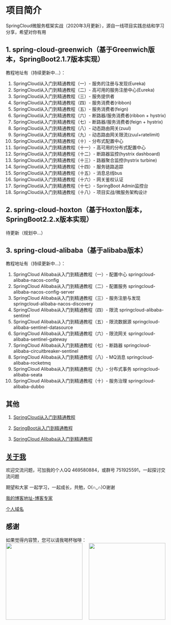 # 项目简介

SpringCloud微服务框架实战（2020年3月更新），源自一线项目实践总结和学习分享，希望对你有用

## 1. spring-cloud-greenwich（基于Greenwich版本，SpringBoot2.1.7版本实现）

教程地址有（持续更新中...）：

1. SpringCloud从入门到精通教程（一）- 服务的注册与发现(Eureka)
2. SpringCloud从入门到精通教程（二）- 高可用的服务注册中心(Eureka)
3. SpringCloud从入门到精通教程（三）- 服务提供者
4. SpringCloud从入门到精通教程（四）- 服务消费者(ribbon)
5. SpringCloud从入门到精通教程（五）- 服务消费者(feign)
6. SpringCloud从入门到精通教程（六）- 断路器/服务消费者(ribbon + hystrix)
7. SpringCloud从入门到精通教程（七）- 断路器/服务消费者(feign + hystrix)
8. SpringCloud从入门到精通教程（八）- 动态路由网关(zuul)
9. SpringCloud从入门到精通教程（九）- 动态路由网关限流(zuul+ratelimit)
10. SpringCloud从入门到精通教程（十）- 分布式配置中心
11. SpringCloud从入门到精通教程（十一）- 高可用的分布式配置中心
12. SpringCloud从入门到精通教程（十二）- 断路器监控(hystrix dashboard)
13. SpringCloud从入门到精通教程（十三）- 路器聚合监控(hystrix turbine)
14. SpringCloud从入门到精通教程（十四）- 服务链路追踪
15. SpringCloud从入门到精通教程（十五）- 消息总线bus
16. SpringCloud从入门到精通教程（十六）- 网关鉴权认证
17. SpringCloud从入门到精通教程（十七）- SpringBoot Admin监控台
18. SpringCloud从入门到精通教程（十八）- 项目实战/微服务架构设计

## 2. spring-cloud-hoxton（基于Hoxton版本，SpringBoot2.2.x版本实现）

待更新（规划中...）

## 3. spring-cloud-alibaba（基于alibaba版本）

教程地址有（持续更新中...）：

1. SpringCloud Alibaba从入门到精通教程（一）- 配置中心 springcloud-alibaba-nacos-config
2. SpringCloud Alibaba从入门到精通教程（二）- 配置服务 springcloud-alibaba-nacos-config-server
3. SpringCloud Alibaba从入门到精通教程（三）- 服务注册与发现 springcloud-alibaba-nacos-discovery
4. SpringCloud Alibaba从入门到精通教程（四）- 限流 springcloud-alibaba-sentinel
5. SpringCloud Alibaba从入门到精通教程（五）- 限流数据源 springcloud-alibaba-sentinel-datasource
6. SpringCloud Alibaba从入门到精通教程（六）- 限流网关 springcloud-alibaba-sentinel-gateway
7. SpringCloud Alibaba从入门到精通教程（七）- 断路器 springcloud-alibaba-circuitbreaker-sentinel
8. SpringCloud Alibaba从入门到精通教程（八）- MQ消息 springcloud-alibaba-rocketmq
9. SpringCloud Alibaba从入门到精通教程（九）- 分布式事务 springcloud-alibaba-seata
10. SpringCloud Alibaba从入门到精通教程（十）- 服务治理 springcloud-alibaba-dubbo

## 其他

1. [SpringCloud从入门到精通教程](https://blog.csdn.net/hemin1003/article/details/82043611)

2. [SpringBoot从入门到精通教程](https://blog.csdn.net/hemin1003/article/details/82038244)

3. [SpringCloud Alibaba从入门到精通教程](https://blog.csdn.net/hemin1003/article/details/82043611)

## [关于我](http://heminit.com/about/)

欢迎交流问题，可加我的个人QQ 469580884，或群号 751925591，一起探讨交流问题

期望和大家 一起学习，一起成长，共勉，O(∩_∩)O谢谢

[我的博客地址-博客专家](http://blog.csdn.net/hemin1003)

[个人域名](http://heminit.com)

## 感谢
如果觉得内容赞，您可以请我喝杯咖啡：
<br/>
<img src="https://games-1259044684.cos.ap-guangzhou.myqcloud.com/img/wechat.jpeg" width="240px" height="240px" />&nbsp;&nbsp;&nbsp;&nbsp;
<img src="https://games-1259044684.cos.ap-guangzhou.myqcloud.com/img/alipay.jpeg" width="240px" height="240px" />